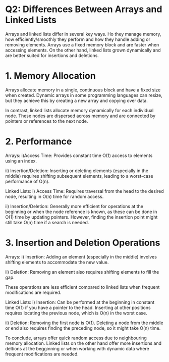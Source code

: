 # Q2: Differences Between Arrays and Linked Lists

Arrays and linked lists differ in several key ways. Ho they manage memory, how efficiently/smoothly they perform and how they handle adding or removing elements. Arrays use a fixed memory block and are faster when accessing elements. On the other hand, linked lists grown dynamically and are better suited for insertions and deletions.

# 1. Memory Allocation

Arrays allocate memory in a single, continuous block and have a fixed size when created. Dynamic arrays in some programming languages can resize, but they achieve this by creating a new array and copying over data.

In contrast, linked lists allocate memory dynamically for each individual node. These nodes are dispersed across memory and are connected by pointers or references to the next node.

# 2. Performance

Arrays:
  i)Access Time: Provides constant time O(1) access to elements using an index.

 ii) Insertion/Deletion: Inserting or deleting elements (especially in the middle) requires shifting subsequent elements, leading to a worst-case performance of O(n).
  
Linked Lists:
 i) Access Time: Requires traversal from the head to the desired node, resulting in O(n) time for random access.

 ii) Insertion/Deletion: Generally more efficient for operations at the beginning or when the node reference is known, as these can be done in O(1) time by updating pointers. However, finding the insertion point might still take O(n) time if a search is needed.

# 3. Insertion and Deletion Operations

Arrays:
 i) Insertion: Adding an element (especially in the middle) involves shifting elements to accommodate the new value.

 ii) Deletion: Removing an element also requires shifting elements to fill the gap.
 
  These operations are less efficient compared to linked lists when frequent modifications are required.
  
Linked Lists:
 i) Insertion: Can be performed at the beginning in constant time O(1) if you have a pointer to the head. Inserting at other positions requires locating the previous node, which is O(n) in the worst case.

 ii) Deletion: Removing the first node is O(1). Deleting a node from the middle or end also requires finding the preceding node, so it might take O(n) time.
  
To conclude, arrays offer quick random access due to neighbouring memory allocation. Linked lists on the other hand offer more insertions and deltions at the begginning or when working with dynamic data where frequent modifications are needed.
